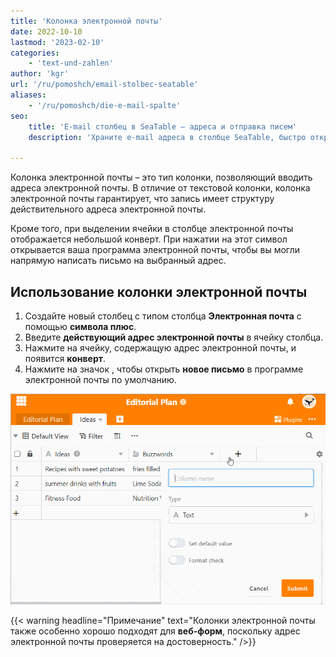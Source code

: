 ```yaml
---
title: 'Колонка электронной почты'
date: 2022-10-10
lastmod: '2023-02-10'
categories:
    - 'text-und-zahlen'
author: 'kgr'
url: '/ru/pomoshch/email-stolbec-seatable'
aliases:
    - '/ru/pomoshch/die-e-mail-spalte'
seo:
    title: 'E-mail столбец в SeaTable – адреса и отправка писем'
    description: 'Храните e-mail адреса в столбце SeaTable, быстро открывайте почтовый клиент и убедитесь в правильности данных при каждом вводе.'

---
```


Колонка электронной почты – это тип колонки, позволяющий вводить адреса электронной почты. В отличие от текстовой колонки, колонка электронной почты гарантирует, что запись имеет структуру действительного адреса электронной почты.

Кроме того, при выделении ячейки в столбце электронной почты отображается небольшой конверт. При нажатии на этот символ открывается ваша программа электронной почты, чтобы вы могли напрямую написать письмо на выбранный адрес.

## Использование колонки электронной почты

1. Создайте новый столбец с типом столбца **Электронная почта** с помощью **символа плюс**.
2. Введите **действующий адрес электронной почты** в ячейку столбца.
3. Нажмите на ячейку, содержащую адрес электронной почты, и появится **конверт**.
4. Нажмите на значок , чтобы открыть **новое письмо** в программе электронной почты по умолчанию.

![Колонка электронной почты и ее использование](images/E-Mail-Spalte.gif)

{{< warning  headline="Примечание"  text="Колонки электронной почты также особенно хорошо подходят для **веб-форм**, поскольку адрес электронной почты проверяется на достоверность." />}}
